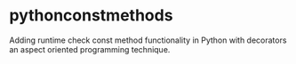 pythonconstmethods
==================

Adding runtime check const method functionality in Python with decorators an aspect oriented programming technique.